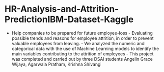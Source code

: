 # HR-Analysis-and-Attrition-PredictionIBM-Dataset-Kaggle
- Help companies to be prepared for future employee-loss  - Evaluating possible trends and  reasons for employee attrition, in order to prevent valuable employees from leaving.  - We analyzed the numeric and categorical data with the use of Machine Learning models to identify the main variables contributing to the attrition of employees  - This project was completed and carried out by three DSAI students Angelin Grace Wijaya, Agarwala Pratham, Krishna Shivangi
